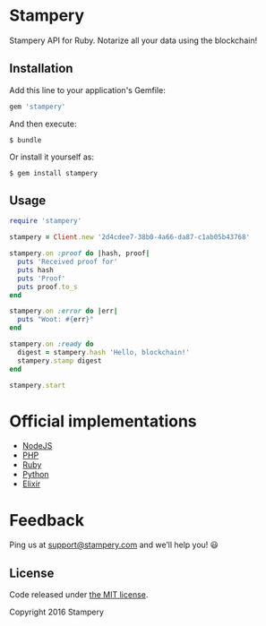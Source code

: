# Stampery
Stampery API for Ruby. Notarize all your data using the blockchain!

## Installation

Add this line to your application's Gemfile:

```ruby
gem 'stampery'
```

And then execute:

    $ bundle

Or install it yourself as:

    $ gem install stampery

## Usage
```ruby
require 'stampery'

stampery = Client.new '2d4cdee7-38b0-4a66-da87-c1ab05b43768'

stampery.on :proof do |hash, proof|
  puts 'Received proof for'
  puts hash
  puts 'Proof'
  puts proof.to_s
end

stampery.on :error do |err|
  puts "Woot: #{err}"
end

stampery.on :ready do
  digest = stampery.hash 'Hello, blockchain!'
  stampery.stamp digest
end

stampery.start
```

# Official implementations
- [NodeJS](https://github.com/stampery/node)
- [PHP](https://github.com/stampery/php)
- [Ruby](https://github.com/stampery/ruby)
- [Python](https://github.com/stampery/python)
- [Elixir](https://github.com/stampery/elixir)

# Feedback

Ping us at support@stampery.com and we’ll help you! 😃


## License

Code released under
[the MIT license](https://github.com/stampery/js/blob/master/LICENSE).

Copyright 2016 Stampery
